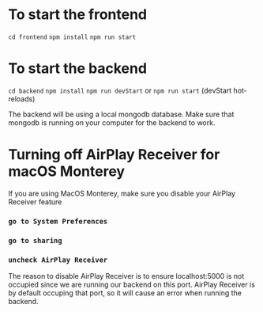 # To start the frontend
`cd frontend`
`npm install`
`npm run start`

# To start the backend
`cd backend`
`npm install`
`npm run devStart` or `npm run start` (devStart hot-reloads)

The backend will be using a local mongodb database.
Make sure that mongodb is running on your computer for the backend to work.

# Turning off AirPlay Receiver for macOS Monterey
If you are using MacOS Monterey, make sure you disable your AirPlay Receiver feature
### `go to System Preferences`
### `go to sharing`
### `uncheck AirPlay Receiver`

The reason to disable AirPlay Receiver is to ensure localhost:5000 is not occupied since we are running our backend on this port.
AirPlay Receiver is by default occuping that port, so it will cause an error when running the backend.
